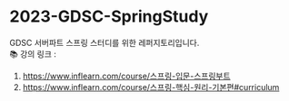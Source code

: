 # 2023-GDSC-SpringStudy
GDSC 서버파트 스프링 스터디를 위한 레퍼지토리입니다.<br>
📚 강의 링크 : 
1. https://www.inflearn.com/course/스프링-입문-스프링부트
2. https://www.inflearn.com/course/스프링-핵심-원리-기본편#curriculum
